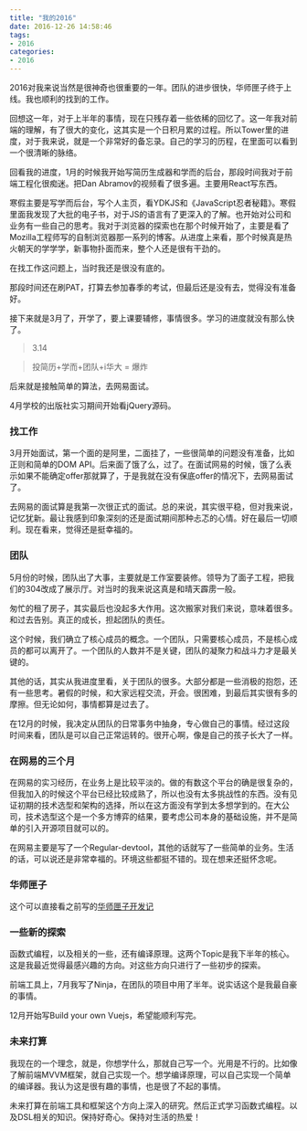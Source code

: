 ```yaml
---
title: "我的2016"
date: 2016-12-26 14:58:46
tags: 
- 2016
categories: 
- 2016
---
```


2016对我来说当然是很神奇也很重要的一年。团队的进步很快，华师匣子终于上线。我也顺利的找到的工作。

回想这一年，对于上半年的事情，现在只残存着一些依稀的回忆了。这一年我对前端的理解，有了很大的变化，这其实是一个日积月累的过程。所以Tower里的进度，对于我来说，就是一个非常好的备忘录。自己的学习的历程，在里面可以看到一个很清晰的脉络。

<!-- more -->

回看我的进度，1月的时候我开始写简历生成器和学而的后台，那段时间我对于前端工程化很痴迷。把Dan Abramov的视频看了很多遍。主要用React写东西。

寒假主要是写学而后台，写个人主页，看YDKJS和《JavaScript忍者秘籍》。寒假里面我发现了大批的电子书，对于JS的语言有了更深入的了解。也开始对公司和业务有一些自己的思考。我对于浏览器的探索也在那个时候开始了，主要是看了Mozilla工程师写的自制浏览器那一系列的博客。从进度上来看，那个时候真是热火朝天的学学学，新事物扑面而来，整个人还是很有干劲的。

在找工作这问题上，当时我还是很没有底的。

那段时间还在刷PAT，打算去参加春季的考试，但最后还是没有去，觉得没有准备好。

接下来就是3月了，开学了，要上课要辅修，事情很多。学习的进度就没有那么快了。

> 3.14

>投简历+学而+团队+i华大 = 爆炸

后来就是接触简单的算法，去网易面试。

4月学校的出版社实习期间开始看jQuery源码。

### 找工作

3月开始面试，第一个面的是阿里，二面挂了，一些很简单的问题没有准备，比如正则和简单的DOM API。后来面了饿了么，过了。在面试网易的时候，饿了么表示如果不能确定offer那就算了，于是我就在没有保底offer的情况下，去网易面试了。

去网易的面试算是我第一次很正式的面试。总的来说，其实很平稳，但对我来说，记忆犹新。最让我感到印象深刻的还是面试期间那种忐忑的心情。好在最后一切顺利。现在看来，觉得还是挺幸福的。


### 团队

5月份的时候，团队出了大事，主要就是工作室要装修。领导为了面子工程，把我们的304改成了展示厅。对当时的我来说这真是和晴天霹雳一般。

匆忙的租了房子，其实最后也没起多大作用。这次搬家对我们来说，意味着很多。和过去告别。真正的成长，担起团队的责任。

这个时候，我们确立了核心成员的概念。一个团队，只需要核心成员，不是核心成员的都可以离开了。一个团队的人数并不是关键，团队的凝聚力和战斗力才是最关键的。

其他的话，其实从我进度里看，关于团队的很多。大部分都是一些消极的抱怨，还有一些思考。暑假的时候，和大家远程交流，开会。很困难，到最后其实很有多的摩擦。但无论如何，事情都算是过去了。

在12月的时候，我决定从团队的日常事务中抽身，专心做自己的事情。经过这段时间来看，团队是可以自己正常运转的。很开心啊，像是自己的孩子长大了一样。

### 在网易的三个月

在网易的实习经历，在业务上是比较平淡的。做的有数这个平台的确是很复杂的，但我加入的时候这个平台已经比较成熟了，所以也没有太多挑战性的东西。没有见证初期的技术选型和架构的选择，所以在这方面没有学到太多想学到的。在大公司，技术选型这个是一个多方博弈的结果，要考虑公司本身的基础设施，并不是简单的引入开源项目就可以的。

在网易主要是写了一个Regular-devtool，其他的话就写了一些简单的业务。生活的话，可以说还是非常幸福的。环境这些都挺不错的。现在想来还挺怀念呢。

### 华师匣子


这个可以直接看之前写的[华师匣子开发记](https://zxc0328.github.io/2016/12/19/ios-story/)

### 一些新的探索

函数式编程，以及相关的一些，还有编译原理。这两个Topic是我下半年的核心。这是我最近觉得最感兴趣的方向。对这些方向只进行了一些初步的探索。

前端工具上，7月我写了Ninja，在团队的项目中用了半年。说实话这个是我最自豪的事情。

12月开始写Build your own Vuejs，希望能顺利写完。

### 未来打算

我现在的一个理念，就是，你想学什么，那就自己写一个。光用是不行的。比如像了解前端MVVM框架，就自己实现一个。想学编译原理，可以自己实现一个简单的编译器。我认为这是很有趣的事情，也是很了不起的事情。

未来打算在前端工具和框架这个方向上深入的研究。然后正式学习函数式编程。以及DSL相关的知识。保持好奇心。保持对生活的热爱！
